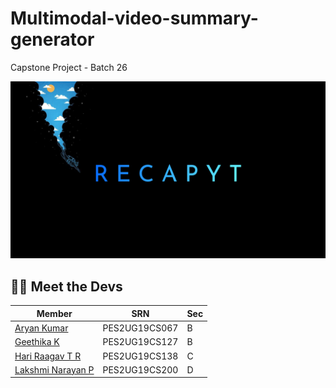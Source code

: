 # Multimodal-video-summary-generator
Capstone Project - Batch 26

![alt text](https://github.com/HariRaagavTR/multimodal-video-summary-generator/blob/main/images/banner.png "Recapyt Logo Banner")

## 👨‍💻 Meet the Devs
Member | SRN | Sec 
--- | --- | ---
[Aryan Kumar](https://github.com/Aryan0501) | PES2UG19CS067 | B<br>
[Geethika K](https://github.com/Geeth5) | PES2UG19CS127 | B<br>
[Hari Raagav T R](https://github.com/HariRaagavTR) | PES2UG19CS138 | C<br>
[Lakshmi Narayan P](https://github.com/LakshmiNarayanP) | PES2UG19CS200 | D
